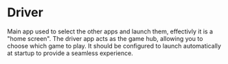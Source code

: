 # Driver

Main app used to select the other apps and launch them, effectivly it is a "home screen". The driver app acts as the game hub, allowing you to choose which game to play. It should be configured to launch automatically at startup to provide a seamless experience.